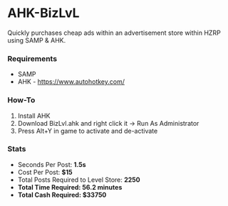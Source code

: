 # AHK-BizLvL
Quickly purchases cheap ads within an advertisement store within HZRP using SAMP & AHK.

### Requirements

- SAMP
- AHK - https://www.autohotkey.com/

### How-To

1. Install AHK
2. Download BizLvl.ahk and right click it -&gt; Run As Administrator
3. Press Alt+Y in game to activate and de-activate

### Stats

- Seconds Per Post: **1.5s**
- Cost Per Post: **$15**
- Total Posts Required to Level Store: **2250**
- **Total Time Required: 56.2 minutes**
- **Total Cash Required: $33750**
